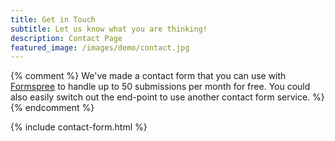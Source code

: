```yaml
---
title: Get in Touch
subtitle: Let us know what you are thinking!
description: Contact Page
featured_image: /images/demo/contact.jpg
---
```


{% comment %} 
We've made a contact form that you can use with [Formspree](https://formspree.io/create/jekyllthemes) to handle up to 50 submissions per month for free. You could also easily switch out the end-point to use another contact form service. %}
{% endcomment %} 

{% include contact-form.html %}